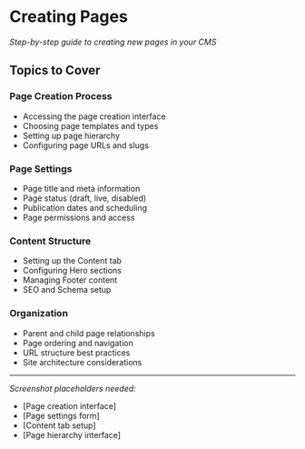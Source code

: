 # Creating Pages

*Step-by-step guide to creating new pages in your CMS*

## Topics to Cover

### Page Creation Process
- Accessing the page creation interface
- Choosing page templates and types
- Setting up page hierarchy
- Configuring page URLs and slugs

### Page Settings
- Page title and meta information
- Page status (draft, live, disabled)
- Publication dates and scheduling
- Page permissions and access

### Content Structure
- Setting up the Content tab
- Configuring Hero sections
- Managing Footer content
- SEO and Schema setup

### Organization
- Parent and child page relationships
- Page ordering and navigation
- URL structure best practices
- Site architecture considerations

---

*Screenshot placeholders needed:*
- [Page creation interface]
- [Page settings form]
- [Content tab setup]
- [Page hierarchy interface]